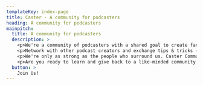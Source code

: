 ```yaml
---
templateKey: index-page
title: Caster - A community for podcasters
heading: A community for podcasters
mainpitch:
  title: A community for podcasters
  description: >
    <p>We're a community of podcasters with a shared goal to create fantastic audio content for our listeners.</p>
    <p>Network with other podcast creators and exchange tips & tricks -- what are some things you've learned on your journey?</p>
    <p>We're only as strong as the people who surround us. Caster Community is dedicated to each member's success in podcasting. As a result, we expect our members to both receive and give support to those on the same journey.</p>
    <p>Are you ready to learn and give back to a like-minded community of podcasters? Join Caster Community now!</p>
  button: >
    Join Us!
---
```

